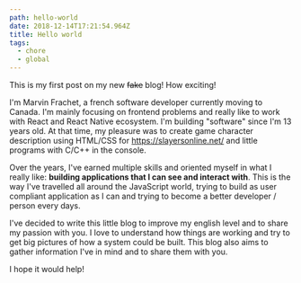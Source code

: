```yaml
---
path: hello-world
date: 2018-12-14T17:21:54.964Z
title: Hello world
tags:
  - chore
  - global
---
```

This is my first post on my new ~~fake~~ blog! How exciting!

I'm Marvin Frachet, a french software developer currently moving to Canada. I'm mainly focusing on frontend problems and really
like to work with React and React Native ecosystem. I'm building "software" since I'm 13 years old. At that time, my pleasure was
to create game character description using HTML/CSS for https://slayersonline.net/ and little programs with C/C++ in the console.

Over the years, I've earned multiple skills and oriented myself in what I really like: **building applications that I can see and interact with**.
This is the way I've travelled all around the JavaScript world, trying to build as user compliant application as I can and trying to become a better developer / person every days.

I've decided to write this little blog to improve my english level and to share my passion with you. I love to understand how things are working and try to get big pictures of how a system could be built. This blog also aims to gather information I've in mind and to share them with you.

I hope it would help!
